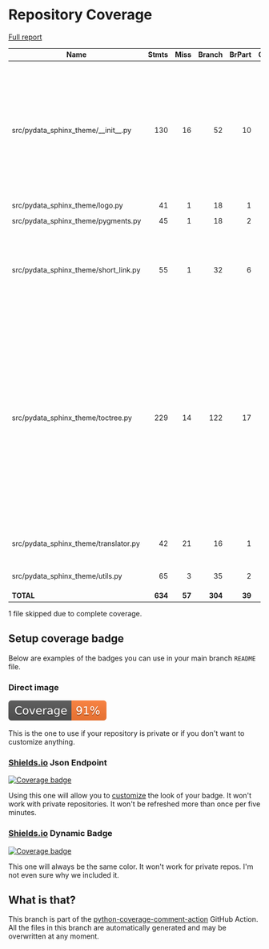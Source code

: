 # Repository Coverage

[Full report](https://htmlpreview.github.io/?https://github.com/trallard/pydata-sphinx-theme/blob/python-coverage-comment-action-data/htmlcov/index.html)

| Name                                      |    Stmts |     Miss |   Branch |   BrPart |   Cover |   Missing |
|------------------------------------------ | -------: | -------: | -------: | -------: | ------: | --------: |
| src/pydata\_sphinx\_theme/\_\_init\_\_.py |      130 |       16 |       52 |       10 |     85% |41, 47->51, 67-68, 74-75, 128, 143, 160, 163, 200->211, 202->211, 212-221, 264-265 |
| src/pydata\_sphinx\_theme/logo.py         |       41 |        1 |       18 |        1 |     97% |        74 |
| src/pydata\_sphinx\_theme/pygments.py     |       45 |        1 |       18 |        2 |     95% |75, 87->92 |
| src/pydata\_sphinx\_theme/short\_link.py  |       55 |        1 |       32 |        6 |     92% |48->43, 87->89, 92->119, 95->119, 108, 111->119 |
| src/pydata\_sphinx\_theme/toctree.py      |      229 |       14 |      122 |       17 |     91% |44, 94-97, 101->exit, 135, 215-216, 332, 339, 359->357, 362, 364->398, 381->385, 426->424, 447, 458, 494, 597, 616->604, 623 |
| src/pydata\_sphinx\_theme/translator.py   |       42 |       21 |       16 |        1 |     41% |41-67, 71-72, 94-107 |
| src/pydata\_sphinx\_theme/utils.py        |       65 |        3 |       35 |        2 |     93% |24-27, 73->exit |
|                                 **TOTAL** |  **634** |   **57** |  **304** |   **39** | **88%** |           |

1 file skipped due to complete coverage.


## Setup coverage badge

Below are examples of the badges you can use in your main branch `README` file.

### Direct image

[![Coverage badge](https://raw.githubusercontent.com/trallard/pydata-sphinx-theme/python-coverage-comment-action-data/badge.svg)](https://htmlpreview.github.io/?https://github.com/trallard/pydata-sphinx-theme/blob/python-coverage-comment-action-data/htmlcov/index.html)

This is the one to use if your repository is private or if you don't want to customize anything.

### [Shields.io](https://shields.io) Json Endpoint

[![Coverage badge](https://img.shields.io/endpoint?url=https://raw.githubusercontent.com/trallard/pydata-sphinx-theme/python-coverage-comment-action-data/endpoint.json)](https://htmlpreview.github.io/?https://github.com/trallard/pydata-sphinx-theme/blob/python-coverage-comment-action-data/htmlcov/index.html)

Using this one will allow you to [customize](https://shields.io/endpoint) the look of your badge.
It won't work with private repositories. It won't be refreshed more than once per five minutes.

### [Shields.io](https://shields.io) Dynamic Badge

[![Coverage badge](https://img.shields.io/badge/dynamic/json?color=brightgreen&label=coverage&query=%24.message&url=https%3A%2F%2Fraw.githubusercontent.com%2Ftrallard%2Fpydata-sphinx-theme%2Fpython-coverage-comment-action-data%2Fendpoint.json)](https://htmlpreview.github.io/?https://github.com/trallard/pydata-sphinx-theme/blob/python-coverage-comment-action-data/htmlcov/index.html)

This one will always be the same color. It won't work for private repos. I'm not even sure why we included it.

## What is that?

This branch is part of the
[python-coverage-comment-action](https://github.com/marketplace/actions/python-coverage-comment)
GitHub Action. All the files in this branch are automatically generated and may be
overwritten at any moment.